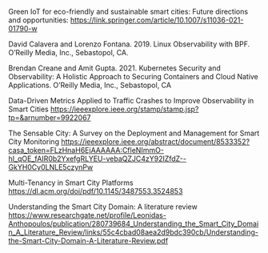  Green IoT for eco-friendly and sustainable smart cities: Future directions and opportunities:
 https://link.springer.com/article/10.1007/s11036-021-01790-w


David Calavera and Lorenzo Fontana. 2019. Linux Observability with BPF. O’Reilly Media, Inc., Sebastopol, CA.

Brendan Creane and Amit Gupta. 2021. Kubernetes Security and Observability: A Holistic Approach to Securing Containers and Cloud
Native Applications. O’Reilly Media, Inc., Sebastopol, CA


Data-Driven Metrics Applied to Traffic Crashes to
Improve Observability in Smart Cities
https://ieeexplore.ieee.org/stamp/stamp.jsp?tp=&arnumber=9922067


The Sensable City: A Survey on the Deployment and Management for Smart City Monitoring
https://ieeexplore.ieee.org/abstract/document/8533352?casa_token=FLzHnaH6EjAAAAAA:CfleNImmO-hI_qOE_fAIR0b2YxefgRLYEU-vebaQZJC4zY92IZfdZ--GkYH0Cy0LNLE5czynPw


Multi-Tenancy in Smart City Platforms
https://dl.acm.org/doi/pdf/10.1145/3487553.3524853

Understanding the Smart City Domain: A literature review
https://www.researchgate.net/profile/Leonidas-Anthopoulos/publication/280739684_Understanding_the_Smart_City_Domain_A_Literature_Review/links/55c4cbad08aea2d9bdc390cb/Understanding-the-Smart-City-Domain-A-Literature-Review.pdf